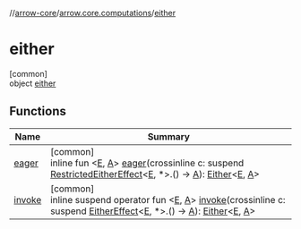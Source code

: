 //[arrow-core](../../../index.md)/[arrow.core.computations](../index.md)/[either](index.md)

# either

[common]\
object [either](index.md)

## Functions

| Name | Summary |
|---|---|
| [eager](eager.md) | [common]<br>inline fun &lt;[E](eager.md), [A](eager.md)&gt; [eager](eager.md)(crossinline c: suspend [RestrictedEitherEffect](../-restricted-either-effect/index.md)&lt;[E](eager.md), *&gt;.() -&gt; [A](eager.md)): [Either](../../arrow.core/-either/index.md)&lt;[E](eager.md), [A](eager.md)&gt; |
| [invoke](invoke.md) | [common]<br>inline suspend operator fun &lt;[E](invoke.md), [A](invoke.md)&gt; [invoke](invoke.md)(crossinline c: suspend [EitherEffect](../-either-effect/index.md)&lt;[E](invoke.md), *&gt;.() -&gt; [A](invoke.md)): [Either](../../arrow.core/-either/index.md)&lt;[E](invoke.md), [A](invoke.md)&gt; |
